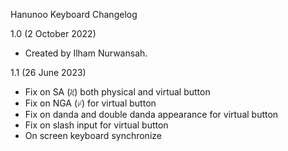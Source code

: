 Hanunoo Keyboard Changelog

1.0 (2 October 2022)
* Created by Ilham Nurwansah.

1.1 (26 June 2023) 
* Fix on SA (ᜰ) both physical and virtual button
* Fix on NGA (ᜥ) for virtual button
* Fix on danda and double danda appearance for virtual button 
* Fix on slash input for virtual button 
* On screen keyboard synchronize


